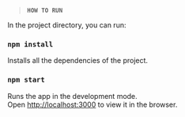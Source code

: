 
> **`HOW TO RUN`**

In the project directory, you can run:

### `npm install`
Installs all the dependencies of the project.


### `npm start`

Runs the app in the development mode.<br />
Open [http://localhost:3000](http://localhost:3000) to view it in the browser.
<br /><br /><br />


